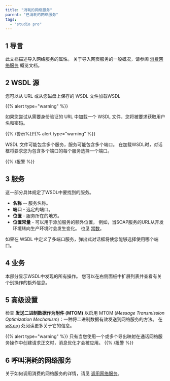 ```yaml
---
title: "消耗的网络服务"
parent: "已消耗的网络服务"
tags:
  - "studio pro"
---
```


## 1 导言

此文档描述导入网络服务的属性。 关于导入网页服务的一般概况，请参阅 [消费网络服务](consumed-web-services) 概览文档。

## 2 WSDL 源

您可以从 URL 或从您磁盘上保存的 WSDL 文件加载WSDL

{{% alert type="warning" %}}

如果您尝试从需要身份验证的 URL 中加载一个 WSDL 文件，您将被要求获取用户名和密码。

{{% /警示%}}!{% alert type="warning" %}}

WSDL 文件可能包含多个服务，服务可能包含多个端口。 在加载WSDL时，对话框将要求您为包含多个端口的每个服务选择一个端口。

{{% /报警 %}}

## 3 服务

这一部分具体规定了WSDL中要找到的服务。

* **名称** -- 服务名称。
* **端口** - 选定的端口。
* **位置** - 服务所在的地方。
* **位置常量** - 可以用于添加服务的额外位置， 例如，当SOAP服务的URL从开发环境转向生产环境时会发生变化。 也见 [常数](constants)。

如果在 WSDL 中定义了多端口服务，弹出式对话框将使您能够选择使用哪个端口。

## 4 业务

本部分显示WSDL中发现的所有操作。 您可以在右侧面板中扩展列表并查看有关个别操作的额外信息。

## 5 高级设置

检查 **发送二进制数据作为附件 (MTOM)** 以启用 MTOM (_Message Transmission Optimization Mechanism_)：一种将二进制数据有效发送到网络服务的方法。 在 [w3.org](https://www.w3.org/TR/soap12-mtom/) 处阅读更多关于它的信息。

{{% alert type="warning" %}}
只有当您使用一个或多个导出映射在通话网络服务操作中创建请求正文时，消息优化才会被应用。
{{% /报警 %}}

## 6 呼叫消耗的网络服务

关于如何调用消费的网络服务的详情，请见 [调用网络服务](call-web-service-action)。

